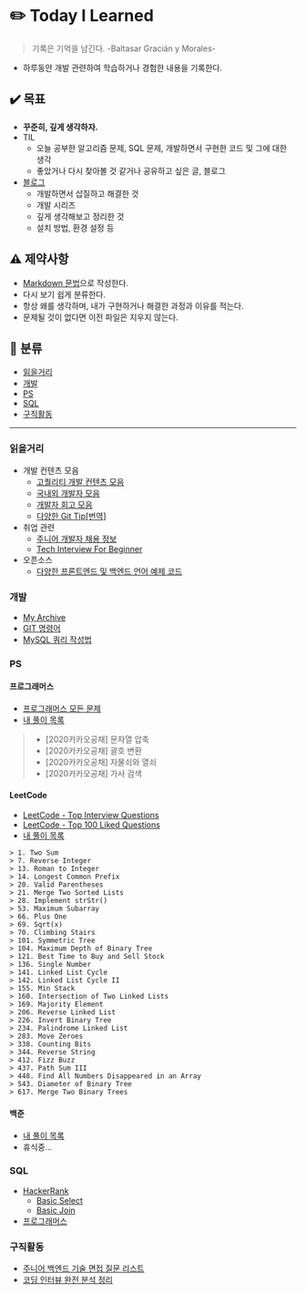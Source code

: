 # :pencil2: Today I Learned
> 기록은 기억을 남긴다. -Baltasar Gracián y Morales-

- 하루동안 개발 관련하여 학습하거나 경험한 내용을 기록한다.


## :heavy_check_mark: 목표
- **꾸준히, 깊게 생각하자.**
- TIL
    - 오늘 공부한 알고리즘 문제, SQL 문제, 개발하면서 구현한 코드 및 그에 대한 생각
    - 좋았거나 다시 찾아볼 것 같거나 공유하고 싶은 글, 블로그
- [블로그](https://velog.io/@codemcd)
    - 개발하면서 삽질하고 해결한 것
    - 개발 시리즈
    - 깊게 생각해보고 정리한 것
    - 설치 방법, 환경 설정 등


## :warning: 제약사항
- [Markdown 문법](https://github.com/CODEMCD/TIL/blob/master/TIP/Markdown.md)으로 작성한다.
- 다시 보기 쉽게 분류한다.
- 항상 왜를 생각하며, 내가 구현하거나 해결한 과정과 이유를 적는다.
- 문제될 것이 없다면 이전 파일은 지우지 않는다.


## :book: 분류
- [읽을거리](#읽을거리)
- [개발](#개발)
- [PS](#PS)
- [SQL](#SQL)
- [구직활동](#구직활동)

---

### 읽을거리
- 개발 컨텐츠 모음
    - [고퀄리티 개발 컨텐츠 모음](https://github.com/Integerous/goQuality-dev-contents)
    - [국내외 개발자 모음](https://github.com/sarojaba/awesome-devblog)
    - [개발자 회고 모음](https://github.com/oaksong/developers-retrospective)
    - [다양한 Git Tip[번역]](https://github.com/mingrammer/git-tips)
- 취업 관련
    - [주니어 개발자 채용 정보](https://github.com/jojoldu/junior-recruit-scheduler)
    - [Tech Interview For Beginner](https://github.com/JaeYeopHan/Interview_Question_for_Beginner)
- 오픈소스
    - [다양한 프론트엔드 및 백엔드 언어 예제 코드](https://github.com/gothinkster/realworld)


### 개발
- [My Archive](https://github.com/CODEMCD/TIL/blob/master/TIP/Archive.md)
- [GIT 명령어](https://github.com/CODEMCD/TIL/blob/master/GIT/GIT%20%EB%AA%85%EB%A0%B9%EC%96%B4.md)
- [MySQL 쿼리 작성법](https://github.com/CODEMCD/TIL/blob/master/%EB%8F%84%EC%84%9C/Real%20MySQL/Ch07%20%EC%BF%BC%EB%A6%AC%20%EC%9E%91%EC%84%B1.md)


### PS
#### 프로그래머스
- [프로그래머스 모든 문제](https://programmers.co.kr/learn/challenges)
- [내 풀이 목록](https://github.com/CODEMCD/TIL/tree/master/Programmers/PS)
> - [2020카카오공채] 문자열 압축
> - [2020카카오공채] 괄호 변환
> - [2020카카오공채] 자물쇠와 열쇠
> - [2020카카오공채] 가사 검색

#### LeetCode
- [LeetCode - Top Interview Questions](https://leetcode.com/problemset/top-interview-questions/)
- [LeetCode - Top 100 Liked Questions](https://leetcode.com/problemset/top-100-liked-questions/)
- [내 풀이 목록](https://github.com/CODEMCD/TIL/tree/master/LeetCode)

```
> 1. Two Sum
> 7. Reverse Integer
> 13. Roman to Integer
> 14. Longest Common Prefix
> 20. Valid Parentheses
> 21. Merge Two Sorted Lists
> 28. Implement strStr()
> 53. Maximum Subarray
> 66. Plus One
> 69. Sqrt(x)
> 70. Climbing Stairs
> 101. Symmetric Tree
> 104. Maximum Depth of Binary Tree
> 121. Best Time to Buy and Sell Stock
> 136. Single Number
> 141. Linked List Cycle
> 142. Linked List Cycle II
> 155. Min Stack
> 160. Intersection of Two Linked Lists
> 169. Majority Element
> 206. Reverse Linked List
> 226. Invert Binary Tree
> 234. Palindrome Linked List
> 283. Move Zeroes
> 338. Counting Bits
> 344. Reverse String
> 412. Fizz Buzz
> 437. Path Sum III
> 448. Find All Numbers Disappeared in an Array
> 543. Diameter of Binary Tree
> 617. Merge Two Binary Trees
```

#### 백준
- [내 풀이 목록](https://www.acmicpc.net/user/CODEMCD)
- 휴식중...

### SQL
- [HackerRank](https://www.hackerrank.com/domains/sql)
    - [Basic Select](https://github.com/CODEMCD/TIL/blob/master/HackerRank/SQL/Basic%20Select.md)
    - [Basic Join](https://github.com/CODEMCD/TIL/blob/master/HackerRank/SQL/Basic%20Join.md)
- [프로그래머스](https://github.com/CODEMCD/TIL/blob/master/Programmers/SQL/README.md)


### 구직활동
- [주니어 백엔드 기술 면접 질문 리스트](https://github.com/CODEMCD/TIL/blob/master/Recruit/Junior-Backend-Interview-Question-List.md)
- [코딩 인터뷰 완전 분석 정리](https://github.com/CODEMCD/TIL/blob/master/Recruit/%EC%BD%94%EB%94%A9%20%EC%9D%B8%ED%84%B0%EB%B7%B0%20%EC%99%84%EC%A0%84%EB%B6%84%EC%84%9D.md)

